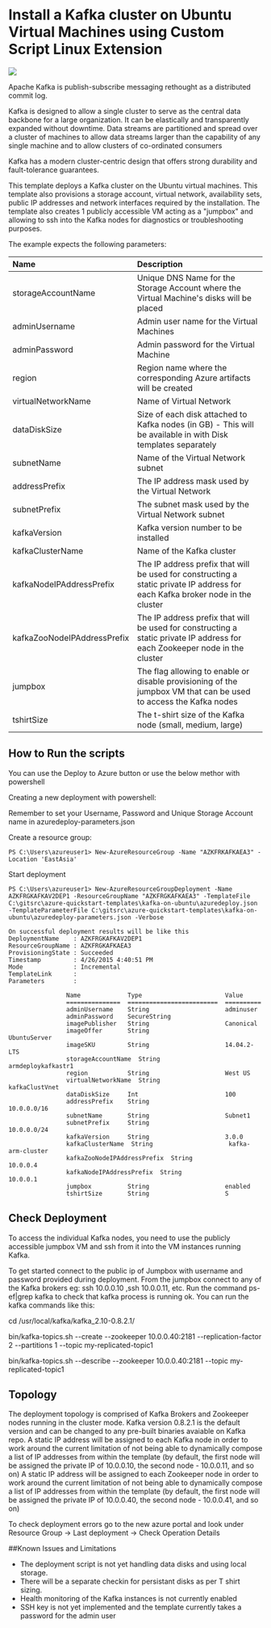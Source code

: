 # Install a Kafka cluster on Ubuntu Virtual Machines using Custom Script Linux Extension

<a href="https://azuredeploy.net/" target="_blank">
    <img src="http://azuredeploy.net/deploybutton.png"/>
</a>

Apache Kafka is publish-subscribe messaging rethought as a distributed commit log.

Kafka is designed to allow a single cluster to serve as the central data backbone for a large organization. It can be elastically and transparently expanded without downtime. Data streams are partitioned and spread over a cluster of machines to allow data streams larger than the capability of any single machine and to allow clusters of co-ordinated consumers

Kafka has a modern cluster-centric design that offers strong durability and fault-tolerance guarantees.

This template deploys a Kafka cluster on the Ubuntu virtual machines. This template also provisions a storage account, virtual network, availability sets, public IP addresses and network interfaces required by the installation.
The template also creates 1 publicly accessible VM acting as a "jumpbox" and allowing to ssh into the Kafka nodes for diagnostics or troubleshooting purposes.

The example expects the following parameters:

| Name   | Description    |
|:--- |:---|
| storageAccountName  | Unique DNS Name for the Storage Account where the Virtual Machine's disks will be placed |
| adminUsername  | Admin user name for the Virtual Machines  |
| adminPassword  | Admin password for the Virtual Machine  |
| region | Region name where the corresponding Azure artifacts will be created |
| virtualNetworkName | Name of Virtual Network |
| dataDiskSize | Size of each disk attached to Kafka nodes (in GB) - This will be available in with Disk templates separately |
| subnetName | Name of the Virtual Network subnet |
| addressPrefix | The IP address mask used by the Virtual Network |
| subnetPrefix | The subnet mask used by the Virtual Network subnet |
| kafkaVersion | Kafka version number to be installed |
| kafkaClusterName | Name of the Kafka cluster |
| kafkaNodeIPAddressPrefix | The IP address prefix that will be used for constructing a static private IP address for each Kafka broker node in the cluster |
| kafkaZooNodeIPAddressPrefix | The IP address prefix that will be used for constructing a static private IP address for each Zookeeper node in the cluster |
| jumpbox | The flag allowing to enable or disable provisioning of the jumpbox VM that can be used to access the Kafka nodes |
| tshirtSize | The t-shirt size of the Kafka node (small, medium, large) |

How to Run the scripts 
----------------------

You can use the Deploy to Azure button or use the below methor with powershell

Creating a new deployment with powershell:

Remember to set your Username, Password and Unique Storage Account name in azuredeploy-parameters.json

Create a resource group:

    PS C:\Users\azureuser1> New-AzureResourceGroup -Name "AZKFRKAFKAEA3" -Location 'EastAsia'
    
Start deployment 
    
    PS C:\Users\azureuser1> New-AzureResourceGroupDeployment -Name AZKFRGKAFKAV2DEP1 -ResourceGroupName "AZKFRGKAFKAEA3" -TemplateFile C:\gitsrc\azure-quickstart-templates\kafka-on-ubuntu\azuredeploy.json -TemplateParameterFile C:\gitsrc\azure-quickstart-templates\kafka-on-ubuntu\azuredeploy-parameters.json -Verbose

    On successful deployment results will be like this
    DeploymentName    : AZKFRGKAFKAV2DEP1
    ResourceGroupName : AZKFRGKAFKAEA3
    ProvisioningState : Succeeded
    Timestamp         : 4/26/2015 4:40:51 PM
    Mode              : Incremental
    TemplateLink      :
    Parameters        :

                    Name             Type                       Value
                    ===============  =========================  ==========
                    adminUsername    String                     adminuser
                    adminPassword    SecureString
                    imagePublisher   String                     Canonical
                    imageOffer       String                     UbuntuServer
                    imageSKU         String                     14.04.2-LTS
                    storageAccountName  String                     armdeploykafkastr1
                    region           String                     West US
                    virtualNetworkName  String                     kafkaClustVnet
                    dataDiskSize     Int                        100
                    addressPrefix    String                     10.0.0.0/16
                    subnetName       String                     Subnet1
                    subnetPrefix     String                     10.0.0.0/24
                    kafkaVersion     String                     3.0.0
                    kafkaClusterName  String                     kafka-arm-cluster
                    kafkaZooNodeIPAddressPrefix  String                     10.0.0.4
                    kafkaNodeIPAddressPrefix  String                     10.0.0.1
                    jumpbox          String                     enabled
                    tshirtSize       String                     S

Check Deployment 
----------------

To access the individual Kafka nodes, you need to use the publicly accessible jumpbox VM and ssh from it into the VM instances running Kafka.

To get started connect to the public ip of Jumpbox with username and password provided during deployment.
From the jumpbox connect to any of the Kafka brokers eg: ssh 10.0.0.10 ,ssh 10.0.0.11, etc.
Run the command ps-ef|grep kafka to check that kafka process is running ok.
You can run the kafka commands like this:
 
cd /usr/local/kafka/kafka_2.10-0.8.2.1/

bin/kafka-topics.sh --create --zookeeper 10.0.0.40:2181  --replication-factor 2 --partitions 1 --topic my-replicated-topic1

bin/kafka-topics.sh --describe --zookeeper 10.0.0.40:2181  --topic my-replicated-topic1

Topology
--------

The deployment topology is comprised of Kafka Brokers and Zookeeper nodes running in the cluster mode.
Kafka version 0.8.2.1 is the default version and can be changed to any pre-built binaries avaiable on Kafka repo.
A static IP address will be assigned to each Kafka node in order to work around the current limitation of not being able to dynamically compose a list of IP addresses from within the template (by default, the first node will be assigned the private IP of 10.0.0.10, the second node - 10.0.0.11, and so on)
A static IP address will be assigned to each Zookeeper node in order to work around the current limitation of not being able to dynamically compose a list of IP addresses from within the template (by default, the first node will be assigned the private IP of 10.0.0.40, the second node - 10.0.0.41, and so on)

To check deployment errors go to the new azure portal and look under Resource Group -> Last deployment -> Check Operation Details

##Known Issues and Limitations
- The deployment script is not yet handling data disks and using local storage. 
- There will be a separate checkin for persistant disks as per T shirt sizing.
- Health monitoring of the Kafka instances is not currently enabled
- SSH key is not yet implemented and the template currently takes a password for the admin user
